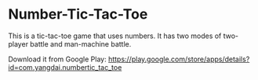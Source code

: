 # Number-Tic-Tac-Toe
This is a tic-tac-toe game that uses numbers.
It has two modes of two-player battle and man-machine battle.

Download it from Google Play: https://play.google.com/store/apps/details?id=com.yangdai.numbertic_tac_toe

